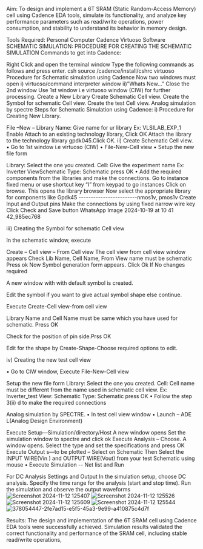 Aim:
To design and implement a 6T SRAM (Static Random-Access Memory) cell using Cadence EDA tools, simulate its functionality, and analyze key performance parameters such as read/write operations, power consumption, and stability to understand its behavior in memory design.

Tools Required:
Personal Computer
Cadence Virtuoso Software
SCHEMATIC SIMULATION:
PROCEDURE FOR CREATING THE SCHEMATIC SIMULATION Commands to get into Cadence:

Right Click and open the terminal window
Type the following commands as follows and press enter.
csh
source /cadence/install/cshrc
virtuoso
Procedure for Schematic simulation using Cadence
Now two windows must open i) virtuoso/command interpreter window ii)”Whats New…”
Close the 2nd window
Use 1st window i.e virtuoso window (CIW) for further processing.
Create a New Library
Create Schematic Cell view.
Create the Symbol for schematic Cell view.
Create the test Cell view.
Analog simulation by spectre
Steps for Schematic Simulation using Cadence:
i) Procedure for Creating New Library.

File –New – Library
Name: Give name for ur library Ex: VLSILAB_EXP_1
Enable Attach to an existing technology library, Click OK
Attach the library to the technology library gpdk045.Click OK.
ii) Create Schematic Cell view. • Go to 1st window i.e virtuoso (CIW) • File-New-Cell view • Setup the new file form

Library: Select the one you created.
Cell: Give the experiment name Ex: Inverter ViewSchematic
Type: Schematic press OK • Add the required components from the libraries and make the connections.
Go to instance fixed menu or use shortcut key “I” from keypad to go instances
Click on browse. This opens the library browser
Now select the appropriate library for components like
Gpdk45 ------------------------nmos1v, pmos1v
Create Input and Output pins
Make the connections by using fixed narrow wire key
Click Check and Save button
WhatsApp Image 2024-10-19 at 10 41 42_985ec768

iii) Creating the Symbol for schematic Cell view

In the schematic window, execute

Create – Cell view – From Cell view
The cell view from cell view window appears
Check Lib Name, Cell Name, From View name must be schematic Press ok
Now Symbol generation form appears. Click Ok If No changes required

A new window with with default symbol is created.

Edit the symbol if you want to give actual symbol shape else continue.

Execute Create-Cell view-from cell view

Library Name and Cell Name must be same which you have used for schematic. Press OK

Check for the position of pin side.Prss OK

Edit for the shape by Create-Shape-Choose required options to edit.

iv) Creating the new test cell view

• Go to CIW window, Execute File-New-Cell view

Setup the new file form
Library: Select the one you created.
Cell: Cell name must be different from the name used in schematic cell view. Ex: Inverter_test
View: Schematic
Type: Schematic press OK • Follow the step 3(ii) d to make the required connections


Analog simulation by SPECTRE.
• In test cell view window • Launch – ADE L(Analog Design Environment)

Execute Setup—Simulation/directory/Host A new window opens
Set the simulation window to spectre and click ok
Execute Analysis – Choose. A window opens.
Select the type and set the specifications and press OK
Execute Output s—to be plotted – Select on Schematic
Then Select the INPUT WIRE(Vin ) and OUTPUT WIRE(Vout) from your test Schematic using mouse • Execute Simulation -- Net list and Run

For DC Analysis Settings and Output
In the simulation setup, choose DC analysis.
Specify the time range for the analysis (start and stop time).
Run the simulation and observe the output waveforms
![Screenshot 2024-11-12 125407](https://github.com/user-attachments/assets/6f40120b-0f1a-4a10-94c7-da146d9c14ba)
![Screenshot 2024-11-12 125526](https://github.com/user-attachments/assets/2d8c322a-9edc-4c12-a89f-d48ceb92bf2c)
![Screenshot 2024-11-12 125609](https://github.com/user-attachments/assets/1e408aa2-2ad8-4b94-b3a8-1da9b410ff5b)
![Screenshot 2024-11-12 125544](https://github.com/user-attachments/assets/e15ce21e-8d14-4e2f-a1aa-6ac4d1ffc3a8)
![378054447-2fe7ad15-e5f5-45a3-9e99-a410875c4d7f](https://github.com/user-attachments/assets/e4ce0979-6edd-435b-849d-4e6a3393a4fa)





Results:
The design and implementation of the 6T SRAM cell using Cadence EDA tools were successfully achieved. Simulation results validated the correct functionality and performance of the SRAM cell, including stable read/write operations,
